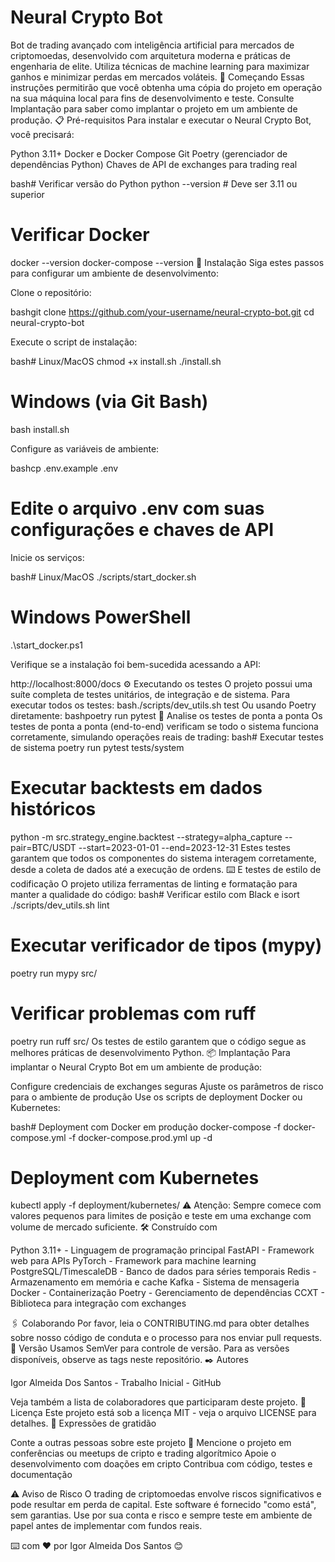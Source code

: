 # Neural Crypto Bot
Bot de trading avançado com inteligência artificial para mercados de criptomoedas, desenvolvido com arquitetura moderna e práticas de engenharia de elite. Utiliza técnicas de machine learning para maximizar ganhos e minimizar perdas em mercados voláteis.
🚀 Começando
Essas instruções permitirão que você obtenha uma cópia do projeto em operação na sua máquina local para fins de desenvolvimento e teste.
Consulte Implantação para saber como implantar o projeto em um ambiente de produção.
📋 Pré-requisitos
Para instalar e executar o Neural Crypto Bot, você precisará:

Python 3.11+
Docker e Docker Compose
Git
Poetry (gerenciador de dependências Python)
Chaves de API de exchanges para trading real

bash# Verificar versão do Python
python --version  # Deve ser 3.11 ou superior

# Verificar Docker
docker --version
docker-compose --version
🔧 Instalação
Siga estes passos para configurar um ambiente de desenvolvimento:

Clone o repositório:

bashgit clone https://github.com/your-username/neural-crypto-bot.git
cd neural-crypto-bot

Execute o script de instalação:

bash# Linux/MacOS
chmod +x install.sh
./install.sh

# Windows (via Git Bash)
bash install.sh

Configure as variáveis de ambiente:

bashcp .env.example .env
# Edite o arquivo .env com suas configurações e chaves de API

Inicie os serviços:

bash# Linux/MacOS
./scripts/start_docker.sh

# Windows PowerShell
.\start_docker.ps1

Verifique se a instalação foi bem-sucedida acessando a API:

http://localhost:8000/docs
⚙️ Executando os testes
O projeto possui uma suíte completa de testes unitários, de integração e de sistema.
Para executar todos os testes:
bash./scripts/dev_utils.sh test
Ou usando Poetry diretamente:
bashpoetry run pytest
🔩 Analise os testes de ponta a ponta
Os testes de ponta a ponta (end-to-end) verificam se todo o sistema funciona corretamente, simulando operações reais de trading:
bash# Executar testes de sistema
poetry run pytest tests/system

# Executar backtests em dados históricos
python -m src.strategy_engine.backtest --strategy=alpha_capture --pair=BTC/USDT --start=2023-01-01 --end=2023-12-31
Estes testes garantem que todos os componentes do sistema interagem corretamente, desde a coleta de dados até a execução de ordens.
⌨️ E testes de estilo de codificação
O projeto utiliza ferramentas de linting e formatação para manter a qualidade do código:
bash# Verificar estilo com Black e isort
./scripts/dev_utils.sh lint

# Executar verificador de tipos (mypy)
poetry run mypy src/

# Verificar problemas com ruff
poetry run ruff src/
Os testes de estilo garantem que o código segue as melhores práticas de desenvolvimento Python.
📦 Implantação
Para implantar o Neural Crypto Bot em um ambiente de produção:

Configure credenciais de exchanges seguras
Ajuste os parâmetros de risco para o ambiente de produção
Use os scripts de deployment Docker ou Kubernetes:

bash# Deployment com Docker em produção
docker-compose -f docker-compose.yml -f docker-compose.prod.yml up -d

# Deployment com Kubernetes
kubectl apply -f deployment/kubernetes/
⚠️ Atenção: Sempre comece com valores pequenos para limites de posição e teste em uma exchange com volume de mercado suficiente.
🛠️ Construído com

Python 3.11+ - Linguagem de programação principal
FastAPI - Framework web para APIs
PyTorch - Framework para machine learning
PostgreSQL/TimescaleDB - Banco de dados para séries temporais
Redis - Armazenamento em memória e cache
Kafka - Sistema de mensageria
Docker - Containerização
Poetry - Gerenciamento de dependências
CCXT - Biblioteca para integração com exchanges

🖇️ Colaborando
Por favor, leia o CONTRIBUTING.md para obter detalhes sobre nosso código de conduta e o processo para nos enviar pull requests.
📌 Versão
Usamos SemVer para controle de versão. Para as versões disponíveis, observe as tags neste repositório.
✒️ Autores

Igor Almeida Dos Santos - Trabalho Inicial - GitHub

Veja também a lista de colaboradores que participaram deste projeto.
📄 Licença
Este projeto está sob a licença MIT - veja o arquivo LICENSE para detalhes.
🎁 Expressões de gratidão

Conte a outras pessoas sobre este projeto 📢
Mencione o projeto em conferências ou meetups de cripto e trading algorítmico
Apoie o desenvolvimento com doações em cripto
Contribua com código, testes e documentação

⚠️ Aviso de Risco
O trading de criptomoedas envolve riscos significativos e pode resultar em perda de capital. Este software é fornecido "como está", sem garantias. Use por sua conta e risco e sempre teste em ambiente de papel antes de implementar com fundos reais.

⌨️ com ❤️ por Igor Almeida Dos Santos 😊